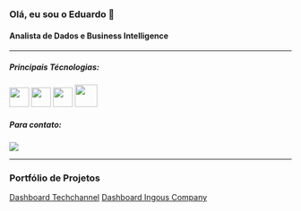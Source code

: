 ### Olá, eu sou o Eduardo 👋

#### Analista de Dados e Business Intelligence
---
##### Principais Técnologias:
<div display='inline'>
  <img height ='35' width ='35' src="https://github.com/microsoft/PowerBI-Icons/blob/main/SVG/Power-BI.svg" />
  <img height ='35' width ='35' src="https://www.svgrepo.com/show/354012/looker-icon.svg" />
  <img height ='35' width ='35' src="https://www.svgrepo.com/show/255832/sql.svg" />
  <img height ='40' width ='40' src="https://cdn.jsdelivr.net/gh/devicons/devicon/icons/python/python-original.svg" />
</div>

##### Para contato:
<a href='https://www.linkedin.com/in/eduardo-de-moura-da-silva-4a5516251/'>
  <img src="https://img.shields.io/badge/linkedin-%230077B5.svg?style=for-the-badge&logo=linkedin&logoColor=white" />
</a>

---

### Portfólio de Projetos

<a href='https://github.com/EduardoSymph/Techchannel-Dashboard'>Dashboard Techchannel</a>
<a href='https://github.com/EduardoSymph/Ingous-Dashboard'>Dashboard Ingous Company</a>

